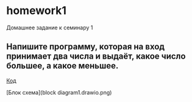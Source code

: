 # homework1
Домашнее задание к семинару 1

## Напишите программу, которая на вход принимает два числа и выдаёт, какое число большее, а какое меньшее.

[Код](task1\Program.cs)

[Блок схема](block diagram1.drawio.png)
